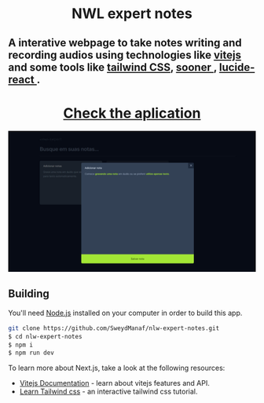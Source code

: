 <h1 align="center">
  NWL expert notes
</h1>

## A interative webpage to take notes writing and recording audios using technologies like <a href="https://vitejs.dev/">vitejs<a> and some tools like <a href="https://tailwindcss.com/">tailwind CSS<a>, <a href="https://sonner.emilkowal.ski/">sooner <a>, <a href="https://lucide.dev/">lucide-react <a>.
#
  <h1 align="center"> <a href="nlw-expert-notes-eight-peach.vercel.app/">Check the aplication<a></h1>
    
<p align="center">
  <img src="https://github.com/SweydManaf/nlw-expert-notes/blob/master/public/nlw-expert-notes-preview.png" width="900" />
</p>

## Building

You'll need [Node.js](https://nodejs.org) installed on your computer in order to build this app.

```bash
git clone https://github.com/SweydManaf/nlw-expert-notes.git
$ cd nlw-expert-notes
$ npm i
$ npm run dev
```

To learn more about Next.js, take a look at the following resources:

- [Vitejs Documentation](https://vitejs.dev/guide/) - learn about vitejs features and API.
- [Learn Tailwind css](https://tailwindcss.com/docs/installation) - an interactive tailwind css tutorial.

